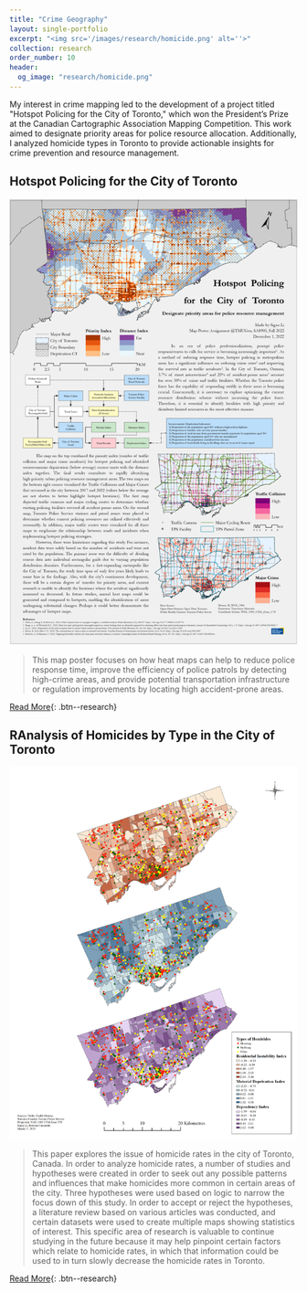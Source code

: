 ```yaml
---
title: "Crime Geography"
layout: single-portfolio
excerpt: "<img src='/images/research/homicide.png' alt=''>"
collection: research
order_number: 10
header: 
  og_image: "research/homicide.png"
---
```


My interest in crime mapping led to the development of a project titled "Hotspot Policing for the City of Toronto," which won the President’s Prize at the Canadian Cartographic Association Mapping Competition. This work aimed to designate priority areas for police resource allocation. Additionally, I analyzed homicide types in Toronto to provide actionable insights for crime prevention and resource management.



## Hotspot Policing for the City of Toronto

![](/images/research/CCA.png)

> This map poster focuses on how heat maps can help to reduce police response time, improve the efficiency of police patrols by detecting high-crime areas, and provide potential transportation infrastructure or regulation improvements by locating high accident-prone areas.

[Read More](https://cca-acc.org/2023-cca-presidents-prize-winner-hotspot-policing-for-the-city-of-toronto.html){: .btn--research} 


## RAnalysis of Homicides by Type in the City of Toronto

![](/images/research/homicide.png)

> This paper explores the issue of homicide rates in the city of Toronto, Canada. In order to analyze homicide rates, a number of studies and hypotheses were created in order to seek out any possible patterns and influences that make homicides more common in certain areas of the city. Three hypotheses were used based on logic to narrow the focus down of this study. In order to accept or reject the hypotheses, a literature review based on various articles was conducted, and certain datasets were used to create multiple maps showing statistics of interest. This specific area of research is valuable to continue studying in the future because it may help pinpoint certain factors which relate to homicide rates, in which that information could be used to in turn slowly decrease the homicide rates in Toronto.

[Read More](/files/pdf/research/homicide.pdf){: .btn--research}